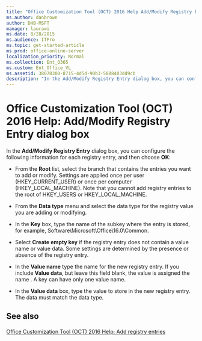 ```yaml
---
title: "Office Customization Tool (OCT) 2016 Help Add/Modify Registry Entry dialog box"
ms.author: danbrown
author: DHB-MSFT
manager: laurawi
ms.date: 8/28/2015
ms.audience: ITPro
ms.topic: get-started-article
ms.prod: office-online-server
localization_priority: Normal
ms.collection: Ent_O365
ms.custom: Ent_Office_VL
ms.assetid: 38078300-8715-4d5d-90b3-5888403dd9cb
description: "In the Add/Modify Registry Entry dialog box, you can configure the following information for each registry entry, and then choose OK:"
---
```


# Office Customization Tool (OCT) 2016 Help: Add/Modify Registry Entry dialog box

In the **Add/Modify Registry Entry** dialog box, you can configure the following information for each registry entry, and then choose **OK**:
  
- From the **Root** list, select the branch that contains the entries you want to add or modify. Settings are applied once per user (HKEY_CURRENT_USER) or once per computer (HKEY_LOCAL_MACHINE). Note that you cannot add registry entries to the root of HKEY_USERS or HKEY_LOCAL_MACHINE. 
    
- From the **Data type** menu and select the data type for the registry value you are adding or modifying. 
    
- In the **Key** box, type the name of the subkey where the entry is stored, for example, Software\Microsoft\Office\16.0\Common. 
    
- Select **Create empty key** if the registry entry does not contain a value name or value data. Some settings are determined by the presence or absence of the registry entry. 
    
- In the **Value name** type the name for the new registry entry. If you include **Value data**, but leave this field blank, the value is assigned the name <Default>. A key can have only one <Default> value name. 
    
- In the **Value data** box, type the value to store in the new registry entry. The data must match the data type. 
    
## See also

#### 

[Office Customization Tool (OCT) 2016 Help: Add registry entries](oct-2016-help-add-registry-entries.md)

